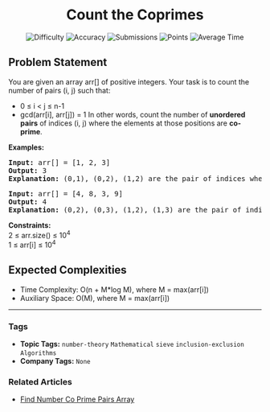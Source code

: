 <h1 align="center">Count the Coprimes</h1>

<p align="center">
  <img alt="Difficulty" title="Difficulty" src="https://custom-icon-badges.demolab.com/badge/Difficulty: Hard-1F222E?style=for-the-badge&logoColor=white&logo=fire"/>
  <img alt="Accuracy" title="Accuracy" src="https://custom-icon-badges.demolab.com/badge/Accuracy: 49.35%25-1F222E?style=for-the-badge&logoColor=white&logo=target"/>
  <img alt="Submissions" title="Submissions" src="https://custom-icon-badges.demolab.com/badge/Submissions: 19K+-1F222E?style=for-the-badge&logoColor=white&logo=repo"/>
  <img alt="Points" title="Points" src="https://custom-icon-badges.demolab.com/badge/Points: 8-1F222E?style=for-the-badge&logoColor=white&logo=award"/>
  <img alt="Average Time" title="Average Time" src="https://custom-icon-badges.demolab.com/badge/Average%20Time: N/A-1F222E?style=for-the-badge&logoColor=white&logo=clock"/>
</p>

## Problem Statement

You are given an array arr[] of positive integers. Your task is to count the number of pairs (i, j) such that:

 

- 0 ≤ i < j ≤ n-1
- gcd(arr[i], arr[j]) = 1
In other words, count the number of <b>unordered pairs</b> of indices (i, j) where the elements at those positions are <b>co-prime</b>.

<b>Examples:<br></b>

<pre><b>Input: </b>arr[] = [1, 2, 3]<b><br>Output: </b>3<b><br>Explanation: </b>(0,1), (0,2), (1,2) are the pair of indices where gcd(arr[i], arr[j]) = 1<b><br></b></pre>

<pre><b>Input:</b> arr[] = [4, 8, 3, 9]<b><br>Output: </b>4<b><br>Explanation: </b>(0,2), (0,3), (1,2), (1,3) are the pair of indices where gcd(arr[i], arr[j]) = 1<br></pre>

<b>Constraints:<br></b>2 ≤ arr.size() ≤ 10<sup>4</sup><b><br></b>1 ≤ arr[i] ≤ 10<sup>4</sup>

## Expected Complexities
- Time Complexity: O(n + M*log M), where M = max(arr[i])
- Auxiliary Space: O(M), where M = max(arr[i])

<hr>

### Tags
- **Topic Tags:** `number-theory` `Mathematical` `sieve` `inclusion-exclusion` `Algorithms`
- **Company Tags:** `None`

### Related Articles
- [Find Number Co Prime Pairs Array](https://www.geeksforgeeks.org/find-number-co-prime-pairs-array/)
